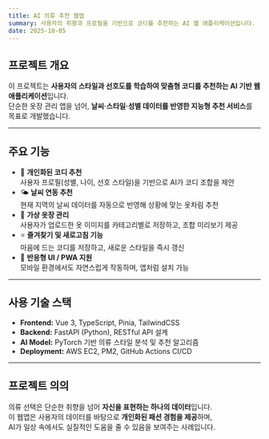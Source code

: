 ```yaml
---
title: AI 의류 추천 웹앱
summary: 사용자의 취향과 프로필을 기반으로 코디를 추천하는 AI 웹 애플리케이션입니다.
date: 2025-10-05
---
```


<div class="text-justify">

## 프로젝트 개요

이 프로젝트는 **사용자의 스타일과 선호도를 학습하여 맞춤형 코디를 추천하는 AI 기반 웹 애플리케이션**입니다.  
단순한 옷장 관리 앱을 넘어, **날씨·스타일·성별 데이터를 반영한 지능형 추천 서비스**를 목표로 개발했습니다.

---

## 주요 기능

- 👕 **개인화된 코디 추천**  
  사용자 프로필(성별, 나이, 선호 스타일)을 기반으로 AI가 코디 조합을 제안
- 🌤️ **날씨 연동 추천**  
  현재 지역의 날씨 데이터를 자동으로 반영해 상황에 맞는 옷차림 추천
- 🧥 **가상 옷장 관리**  
  사용자가 업로드한 옷 이미지를 카테고리별로 저장하고, 조합 미리보기 제공
- ⭐ **즐겨찾기 및 새로고침 기능**  
  마음에 드는 코디를 저장하고, 새로운 스타일을 즉시 갱신
- 📱 **반응형 UI / PWA 지원**  
  모바일 환경에서도 자연스럽게 작동하며, 앱처럼 설치 가능

---

## 사용 기술 스택

- **Frontend:** Vue 3, TypeScript, Pinia, TailwindCSS
- **Backend:** FastAPI (Python), RESTful API 설계
- **AI Model:** PyTorch 기반 의류 스타일 분석 및 추천 알고리즘
- **Deployment:** AWS EC2, PM2, GitHub Actions CI/CD

---

## 프로젝트 의의

의류 선택은 단순한 취향을 넘어 **자신을 표현하는 하나의 데이터**입니다.  
이 웹앱은 사용자의 데이터를 바탕으로 **개인화된 패션 경험을 제공**하며,  
AI가 일상 속에서도 실질적인 도움을 줄 수 있음을 보여주는 사례입니다.

</div>
